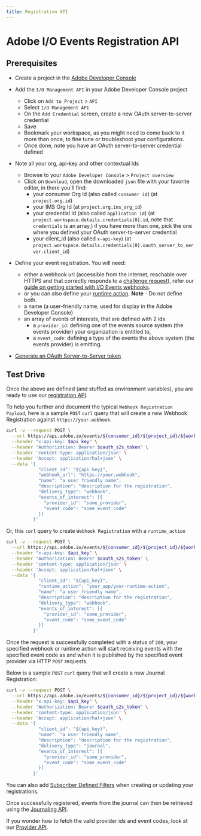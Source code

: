 ```yaml
---
title: Registration API
---
```


# Adobe I/O Events Registration API

## Prerequisites

* Create a project in the [Adobe Developer Console](https://developer.adobe.com/developer-console/docs/guides/projects/projects-empty)

* Add the `I/O Management API` in your Adobe Developer Console project
    * Click on `Add to Project` > `API`
    * Select `I/O Management API`
    * On the `Add Credential` screen, create a new OAuth server-to-server credential
    * Save
    * Bookmark your workspace, as you might need to come back to it more than once, to fine tune or troubleshoot your configurations.
    * Once done, note you have an OAuth server-to-server credential defined
* Note all your org, api-key and other contextual Ids
    * Browse to your `Adobe Developer Console` > `Project overview`
    * Click on `Download`, open the downloaded `json` file with your favorite editor, in there you'll find:
        * your consumer Org Id (also called `consumer id`) (at `project.org.id`)
        * your IMS Org Id (at `project.org.ims_org_id`)
        * your credential Id (also called `application id`) (at `project.workspace.details.credentials[0].id`, note that `credentials` is an array,)
          if you have more than one, pick the one where you defined your OAuth server-to-server credential
        * your client_id (also called `x-api-key`) (at `project.workspace.details.credentials[0].oauth_server_to_server.client_id`)
* Define your event registration. You will need:
    * either a webhook url (accessible from the internet, reachable over HTTPS and that correctly responds to a [challenge request](../../guides/index.md#the-challenge-request)), refer our [guide on getting started with I/O Events webhooks](../../guides/index.md).
    * or you can also define your [runtime action](../../guides/runtime-webhooks/index.md).
      **Note** - Do not define both.
    * a name (a user-friendly name, used for display in the Adobe Developer Console)
    * an array of events of interests, that are defined with 2 ids
        * a `provider_id`: defining one of the events source system (the events provider) your organization is entitled to,
        * a `event_code`: defining a type of the events the above system (the events provider) is emitting.

* [Generate an OAuth Server-to-Server token](https://developer.adobe.com/developer-console/docs/guides/credentials)

## Test Drive

Once the above are defined (and stuffed as environment variables),
you are ready to use our [registration API](../../api.md#operation/createRegistration).

To help you further and document the typical `Webhook Registration Payload`,
here is a sample `POST` `curl` query that will create a new Webhook Registration against `https://your.webhook`.

```bash
curl -v --request POST \
  --url https://api.adobe.io/events/${consumer_id}/${project_id}/${workspace_id}/registrations \
  --header "x-api-key: $api_key" \
  --header "Authorization: Bearer $oauth_s2s_token" \
  --header 'content-type: application/json' \
  --header 'Accept: application/hal+json' \
  --data '{
            "client_id": "${api_key}",
            "webhook_url": "https://your.webhook",
            "name": "a user friendly name",
            "description": "description for the registration",
            "delivery_type": "webhook",
            "events_of_interest": [{
              "provider_id": "some_provider",
              "event_code": "some_event_code"
            }]
          }'
```

Or, this `curl` query to create `Webhook Registration` with a `runtime_action`

```bash
curl -v --request POST \
  --url https://api.adobe.io/events/${consumer_id}/${project_id}/${workspace_id}/registrations \
  --header "x-api-key: $api_key" \
  --header "Authorization: Bearer $oauth_s2s_token" \
  --header 'content-type: application/json' \
  --header 'Accept: application/hal+json' \
  --data '{
            "client_id": "${api_key}",
            "runtime_action": "your_app/your-runtime-action",
            "name": "a user friendly name",
            "description": "description for the registration",
            "delivery_type": "webhook",
            "events_of_interest": [{
              "provider_id": "some_provider",
              "event_code": "some_event_code"
            }]
          }'
```

Once the request is successfully completed with a status of `200`, your specified webhook or runtime action will start receiving events with the specified event code as and when it is published by the specified event provider via HTTP `POST` requests.

Below is a sample `POST` `curl` query that will create a new Journal Registration:

```bash
curl -v --request POST \
  --url https://api.adobe.io/events/${consumer_id}/${project_id}/${workspace_id}/registrations \
  --header "x-api-key: $api_key" \
  --header "Authorization: Bearer $oauth_s2s_token" \
  --header 'content-type: application/json' \
  --header 'Accept: application/hal+json' \
  --data '{
            "client_id": "${api_key}",
            "name": "a user friendly name",
            "description": "description for the registration",
            "delivery_type": "journal",
            "events_of_interest": [{
              "provider_id": "some_provider",
              "event_code": "some_event_code"
            }]
          }'
```

You can also add [Subscriber Defined Filters](../subscriber_defined_filtering/index.md) when creating or updating your registrations.

Once successfully registered, events from the journal can then be retrieved using the [Journaling API](journaling-api.md).

If you wonder how to fetch the valid provider ids and event codes, look at our [Provider API](provider-api.md).
